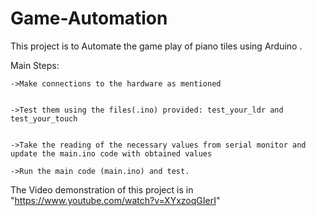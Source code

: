 # Game-Automation

This project is to Automate the game play of piano tiles using Arduino .


Main Steps:


	->Make connections to the hardware as mentioned


	->Test them using the files(.ino) provided: test_your_ldr and test_your_touch

	
	->Take the reading of the necessary values from serial monitor and update the main.ino code with obtained values 

	->Run the main code (main.ino) and test.


The Video demonstration of this project is in "https://www.youtube.com/watch?v=XYxzoqGIerI"
